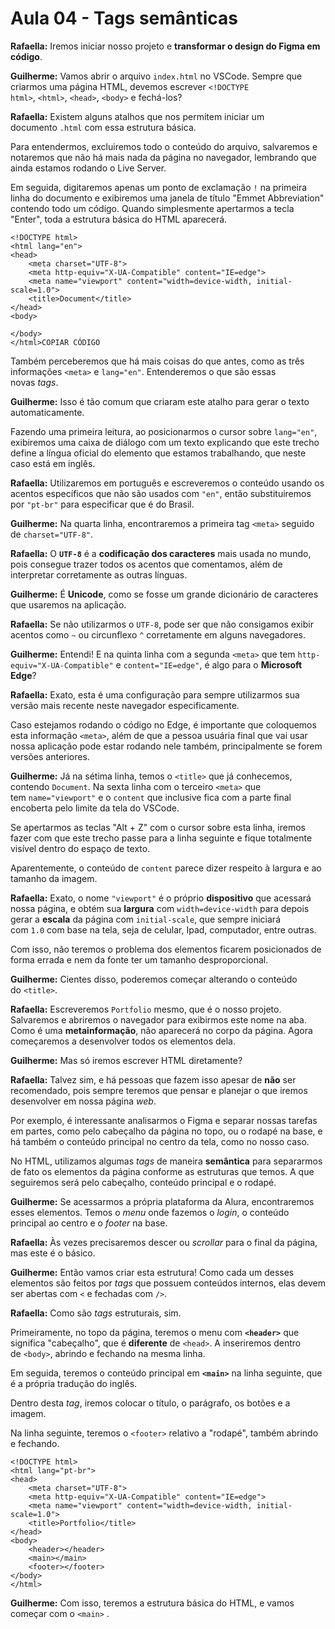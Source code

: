 # Aula 04 - Tags semânticas

**Rafaella:** Iremos iniciar nosso projeto e **transformar o design do Figma em código**.

**Guilherme:** Vamos abrir o arquivo `index.html` no VSCode. Sempre que criarmos uma página HTML, devemos escrever `<!DOCTYPE html>`, `<html>`, `<head>`, `<body>` e fechá-los?

**Rafaella:** Existem alguns atalhos que nos permitem iniciar um documento `.html` com essa estrutura básica.

Para entendermos, excluiremos todo o conteúdo do arquivo, salvaremos e notaremos que não há mais nada da página no navegador, lembrando que ainda estamos rodando o Live Server.

Em seguida, digitaremos apenas um ponto de exclamação `!` na primeira linha do documento e exibiremos uma janela de título "Emmet Abbreviation" contendo todo um código. Quando simplesmente apertarmos a tecla "Enter", toda a estrutura básica do HTML aparecerá.

```
<!DOCTYPE html>
<html lang="en">
<head>
    <meta charset="UTF-8">
    <meta http-equiv="X-UA-Compatible" content="IE=edge">
    <meta name="viewport" content="width=device-width, initial-scale=1.0">
    <title>Document</title>
</head>
<body>

</body>
</html>COPIAR CÓDIGO
```

Também perceberemos que há mais coisas do que antes, como as três informações `<meta>` e `lang="en"`. Entenderemos o que são essas novas *tags*.

**Guilherme:** Isso é tão comum que criaram este atalho para gerar o texto automaticamente.

Fazendo uma primeira leitura, ao posicionarmos o cursor sobre `lang="en"`, exibiremos uma caixa de diálogo com um texto explicando que este trecho define a língua oficial do elemento que estamos trabalhando, que neste caso está em inglês.

**Rafaella:** Utilizaremos em português e escreveremos o conteúdo usando os acentos específicos que não são usados com `"en"`, então substituiremos por `"pt-br"` para especificar que é do Brasil.

**Guilherme:** Na quarta linha, encontraremos a primeira tag `<meta>` seguido de `charset="UTF-8"`.

**Rafaella:** O **`UTF-8`** é a **codificação dos caracteres** mais usada no mundo, pois consegue trazer todos os acentos que comentamos, além de interpretar corretamente as outras línguas.

**Guilherme:** É **Unicode**, como se fosse um grande dicionário de caracteres que usaremos na aplicação.

**Rafaella:** Se não utilizarmos o `UTF-8`, pode ser que não consigamos exibir acentos como `~` ou circunflexo `^` corretamente em alguns navegadores.

**Guilherme:** Entendi! E na quinta linha com a segunda `<meta>` que tem `http-equiv="X-UA-Compatible"` e `content="IE=edge"`, é algo para o **Microsoft Edge**?

**Rafaella:** Exato, esta é uma configuração para sempre utilizarmos sua versão mais recente neste navegador especificamente.

Caso estejamos rodando o código no Edge, é importante que coloquemos esta informação `<meta>`, além de que a pessoa usuária final que vai usar nossa aplicação pode estar rodando nele também, principalmente se forem versões anteriores.

**Guilherme:** Já na sétima linha, temos o `<title>` que já conhecemos, contendo `Document`. Na sexta linha com o terceiro `<meta>` que tem `name="viewport"` e o `content` que inclusive fica com a parte final encoberta pelo limite da tela do VSCode.

Se apertarmos as teclas "Alt + Z" com o cursor sobre esta linha, iremos fazer com que este trecho passe para a linha seguinte e fique totalmente visível dentro do espaço de texto.

Aparentemente, o conteúdo de `content` parece dizer respeito à largura e ao tamanho da imagem.

**Rafaella:** Exato, o nome `"viewport"` é o próprio **dispositivo** que acessará nossa página, e obtém sua **largura** com `width=device-width` para depois gerar a **escala** da página com `initial-scale`, que sempre iniciará com `1.0` com base na tela, seja de celular, Ipad, computador, entre outras.

Com isso, não teremos o problema dos elementos ficarem posicionados de forma errada e nem da fonte ter um tamanho desproporcional.

**Guilherme:** Cientes disso, poderemos começar alterando o conteúdo do `<title>`.

**Rafaella:** Escreveremos `Portfolio` mesmo, que é o nosso projeto. Salvaremos e abriremos o navegador para exibirmos este nome na aba. Como é uma **metainformação**, não aparecerá no corpo da página. Agora começaremos a desenvolver todos os elementos dela.

**Guilherme:** Mas só iremos escrever HTML diretamente?

**Rafaella:** Talvez sim, e há pessoas que fazem isso apesar de **não** ser recomendado, pois sempre teremos que pensar e planejar o que iremos desenvolver em nossa página *web*.

Por exemplo, é interessante analisarmos o Figma e separar nossas tarefas em partes, como pelo cabeçalho da página no topo, ou o rodapé na base, e há também o conteúdo principal no centro da tela, como no nosso caso.

No HTML, utilizamos algumas *tags* de maneira **semântica** para separarmos de fato os elementos da página conforme as estruturas que temos. A que seguiremos será pelo cabeçalho, conteúdo principal e o rodapé.

**Guilherme:** Se acessarmos a própria plataforma da Alura, encontraremos esses elementos. Temos o *menu* onde fazemos o *login*, o conteúdo principal ao centro e o *footer* na base.

**Rafaella:** Às vezes precisaremos descer ou *scrollar* para o final da página, mas este é o básico.

**Guilherme:** Então vamos criar esta estrutura! Como cada um desses elementos são feitos por *tags* que possuem conteúdos internos, elas devem ser abertas com `<` e fechadas com `/>`.

**Rafaella:** Como são *tags* estruturais, sim.

Primeiramente, no topo da página, teremos o menu com **`<header>`** que significa "cabeçalho", que é **diferente** de `<head>`. A inseriremos dentro de `<body>`, abrindo e fechando na mesma linha.

Em seguida, teremos o conteúdo principal em **`<main>`** na linha seguinte, que é a própria tradução do inglês.

Dentro desta *tag*, iremos colocar o título, o parágrafo, os botões e a imagem.

Na linha seguinte, teremos o `<footer>` relativo a "rodapé", também abrindo e fechando.

```
<!DOCTYPE html>
<html lang="pt-br">
<head>
    <meta charset="UTF-8">
    <meta http-equiv="X-UA-Compatible" content="IE=edge">
    <meta name="viewport" content="width=device-width, initial-scale=1.0">
    <title>Portfolio</title>
</head>
<body>
    <header></header>
    <main></main>
    <footer></footer>
</body>
</html>
```

**Guilherme:** Com isso, teremos a estrutura básica do HTML, e vamos começar com o `<main>`
.